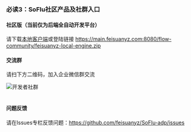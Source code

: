 ### 必读3：SoFlu社区产品及社群入口

#### 社区版（当前仅为后端全自动开发平台）

请下载[本地客户端](https://main.feisuanyz.com:8080/flow-community/feisuanyz-local-engine.zip)或登陆链接 https://main.feisuanyz.com:8080/flow-community/feisuanyz-local-engine.zip

#### 交流群

请扫下方二维码，加入企业微信群交流

![开发者社群](https://gitee.com/feisuanyz/SoFlu-adp/raw/master/images/QRCode.PNG)<br><br>

#### 问题反馈

请在Issues专栏反馈问题：https://github.com/feisuanyz/SoFlu-adp/issues
